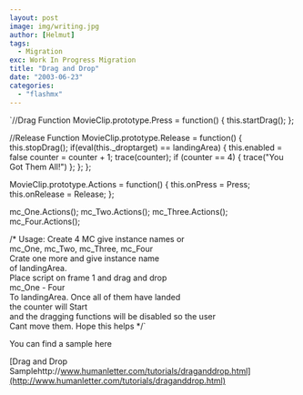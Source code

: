 ```yaml
---
layout: post
image: img/writing.jpg
author: [Helmut]
tags:
  - Migration
exc: Work In Progress Migration
title: "Drag and Drop"
date: "2003-06-23"
categories: 
  - "flashmx"
---
```


`//Drag Function MovieClip.prototype.Press = function() { this.startDrag(); };

//Release Function MovieClip.prototype.Release = function() { this.stopDrag(); if(eval(this._droptarget) == landingArea) { this.enabled = false counter = counter + 1; trace(counter); if (counter == 4) { trace("You Got Them All!") }; }; };

MovieClip.prototype.Actions = function() { this.onPress = Press; this.onRelease = Release; };

mc_One.Actions(); mc_Two.Actions(); mc_Three.Actions(); mc_Four.Actions();

/* Usage: Create 4 MC give instance names or  
mc_One, mc_Two, mc_Three, mc_Four  
Crate one more and give instance name  
of landingArea.  
Place script on frame 1 and drag and drop  
mc_One - Four  
To landingArea. Once all of them have landed  
the counter will Start  
and the dragging functions will be disabled so the user  
Cant move them. Hope this helps */`

  
  
You can find a sample here

  
[Drag and Drop Samplehttp://www.humanletter.com/tutorials/draganddrop.html](http://www.humanletter.com/tutorials/draganddrop.html)
